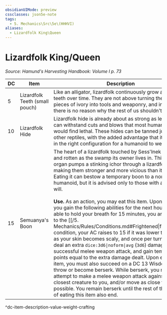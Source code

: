```yaml
---
obsidianUIMode: preview
cssclasses: json5e-note
tags:
  - 5. Mechanics\Src\5e\(HHHVI)
aliases:
  - Lizardfolk King\Queen
---
```

# Lizardfolk King/Queen
*Source: Hamund's Harvesting Handbook: Volume I p. 73* 

| DC | Item | Description | Value | Weight | Crafting |
|----|------|-------------|-------|--------|----------|
| 5 | Lizardfolk Teeth (small pouch) | Like an alligator, lizardfolk continuously grow and lose teeth over time. They are not above turning these useful pieces of ivory into tools and weaponry, and indeed, there is no reason why the rest of us shouldn't either. | 8 cp | 1 lb | — |
| 10 | Lizardfolk Hide | Lizardfolk hide is already about as strong as leather and can withstand cuts and blows that most humanoids would find lethal. These hides can be tanned just like any other reptiles, with the added advantage that it is already in the right configuration for a humanoid to wear. | 1 gp | 15 lb | [[5. Mechanics/Items/Studded Leather Armor.md\|Studded Leather Armor]] |
| 15 | Semuanya's Boon | The heart of a lizardfolk touched by Sess'Inek is as fetid and rotten as the swamp its owner lives in. This black organ pumps a stinking ichor through a lizardfolk's body, making them stronger and more vicious than its brethren. Eating it can bestow a temporary boon to a normal humanoid, but it is advised only to those with a strong will.<br /><br />**Use.** As an action, you may eat this item. Upon doing so, you gain the following abilities for the next hour: you are able to hold your breath for 15 minutes, you are immune to the [[/5. Mechanics/Rules/Conditions.md#Frightened\|frightened]] condition, your AC raises to 15 if it was lower than that as your skin becomes scaly, and once per turn, you may deal an extra `dice:3d6\|noform\|avg` (`3d6`) damage on a successful melee weapon attack, and gain temporary hit points equal to the extra damage dealt. Upon eating this item, you must also succeed on a DC 13 Wisdom saving throw or become berserk. While berserk, you must attempt to make a melee weapon attack against the closest creature to you, and/or move as close to them as possible. You remain berserk until the rest of the effects of eating this item also end. | 20 gp | 4 lb | — |
^dc-item-description-value-weight-crafting
